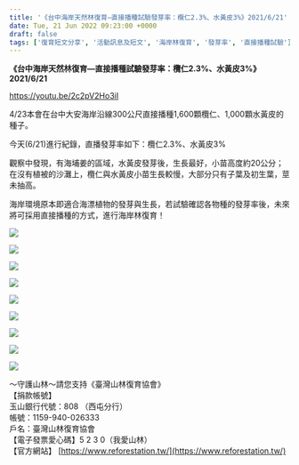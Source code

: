 ```yaml
---
title: '《台中海岸天然林復育—直接播種試驗發芽率：欖仁2.3%、水黃皮3%》2021/6/21'
date: Tue, 21 Jun 2022 09:23:00 +0000
draft: false
tags: ['復育短文分享', '活動訊息及短文', '海岸林復育', '發芽率', '直接播種試驗']
---
```


**《台中海岸天然林復育—直接播種試驗發芽率：欖仁2.3%、水黃皮3%》2021/6/21**

https://youtu.be/2c2pV2Ho3iI

  

4/23本會在台中大安海岸沿線300公尺直接播種1,600顆欖仁、1,000顆水黃皮的種子。

今天(6/21)進行紀錄，直播發芽率如下：欖仁2.3%、水黃皮3%

觀察中發現，有海埔姜的區域，水黃皮發芽後，生長最好，小苗高度約20公分；在沒有植被的沙灘上，欖仁與水黃皮小苗生長較慢，大部分只有子葉及初生葉，莖未抽高。

海岸環境原本即適合海漂植物的發芽與生長，若試驗確認各物種的發芽率後，未來將可採用直接播種的方式，進行海岸林復育！

![](https://www.reforestation.tw/wp-content/uploads/2022/07/timeline_20220621_190450.jpg)

![](https://www.reforestation.tw/wp-content/uploads/2022/07/timeline_20220621_190501.jpg)

![](https://www.reforestation.tw/wp-content/uploads/2022/07/timeline_20220621_190515.jpg)

![](https://www.reforestation.tw/wp-content/uploads/2022/07/timeline_20220621_190543.jpg)

![](https://www.reforestation.tw/wp-content/uploads/2022/07/timeline_20220621_190528.jpg)

![](https://www.reforestation.tw/wp-content/uploads/2022/07/timeline_20220621_190554.jpg)

![](https://www.reforestation.tw/wp-content/uploads/2022/07/timeline_20220621_190604.jpg)

![](https://www.reforestation.tw/wp-content/uploads/2022/07/timeline_20220621_190439.jpg)

![](https://www.reforestation.tw/wp-content/uploads/2022/07/timeline_20220621_190534.jpg)

～守護山林～請您支持《臺灣山林復育協會》  
【捐款帳號】  
玉山銀行代號：808 （西屯分行）  
帳號：1159-940-026333  
戶名：臺灣山林復育協會  
【電子發票愛心碼】5 2 3 0（我愛山林）  
【官方網站】 [https://www.reforestation.tw/](https://www.reforestation.tw/)